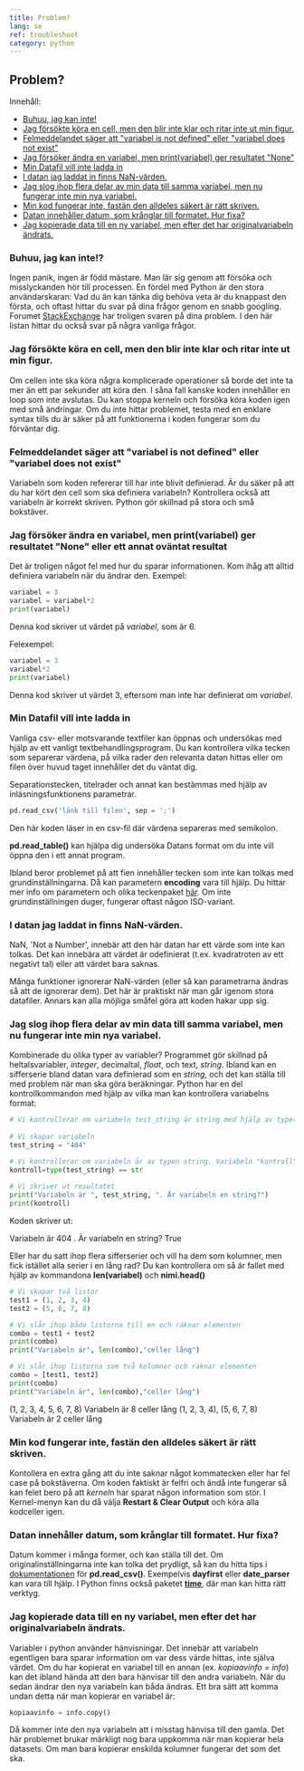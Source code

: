 ```yaml
---
title: Problem?
lang: se
ref: troubleshoot
category: python
---
```


## Problem?

Innehåll:

- [Buhuu, jag kan inte!](#1)
- [Jag försökte köra en cell, men den blir inte klar och ritar inte ut min figur.](#2)
- [Felmeddelandet säger att "variabel is not defined" eller "variabel does not exist"](#3)  
- [Jag försöker ändra en variabel, men print(variabel) ger resultatet "None"](#4)
- [Min Datafil vill inte ladda in](#5)
- [I datan jag laddat in finns NaN-värden.](#6)
- [Jag slog ihop flera delar av min data till samma variabel, men nu fungerar inte min nya variabel.](#7) 
- [Min kod fungerar inte, fastän den alldeles säkert är rätt skriven.](#8)
- [Datan innehåller datum, som krånglar till formatet. Hur fixa?](#9)
- [Jag kopierade data till en ny variabel, men efter det har originalvariabeln ändrats.](#10)


<h3 id="1">Buhuu, jag kan inte!?</h3>

Ingen panik, ingen är född mästare. Man lär sig genom att försöka och misslyckanden hör till processen.
En fördel med Python är den stora användarskaran: Vad du än kan tänka dig behöva veta är du knappast den första, och oftast hittar du svar på dina frågor genom en snabb googling. Forumet [StackExchange](https://stackexchange.com/) har troligen svaren på dina problem. I den här listan hittar du också svar på några vanliga frågor.



<h3 id="2">Jag försökte köra en cell, men den blir inte klar och ritar inte ut min figur.</h3>

Om cellen inte ska köra några komplicerade operationer så borde det inte ta mer än ett par sekunder att köra den. I såna fall kanske koden innehåller en loop som inte avslutas. Du kan stoppa kerneln och försöka köra koden igen med små ändringar. Om du inte hittar problemet, testa med en enklare syntax tills du är säker på att funktionerna i koden fungerar som du förväntar dig.

<h3 id="3"> Felmeddelandet säger att "variabel is not defined" eller "variabel does not exist"</h3>

Variabeln som koden refererar till har inte blivit definierad. Är du säker på att du har kört den cell som ska definiera variabeln?
Kontrollera också att variabeln är korrekt skriven. Python gör skillnad på stora och små bokstäver.

<h3 id="4">Jag försöker ändra en variabel, men print(variabel) ger resultatet "None" eller ett annat oväntat resultat</h3>

Det är troligen något fel med hur du sparar informationen. Kom ihåg att alltid definiera variabeln när du ändrar den. Exempel:

```python
variabel = 3
variabel = variabel*2
print(variabel)
```
Denna kod skriver ut värdet på *variabel*, som är 6.

Felexempel:
```python
variabel = 3
variabel*2
print(variabel)
```
Denna kod skriver ut värdet 3, eftersom man inte har definierat om *variabel*.


<h3 id="5">Min Datafil vill inte ladda in</h3>
Vanliga csv- eller motsvarande textfiler kan öppnas och undersökas med hjälp av ett vanligt textbehandlingsprogram. Du kan kontrollera vilka tecken som separerar värdena, på vilka rader den relevanta datan hittas eller om filen över huvud taget innehåller det du väntat dig. 

Separationstecken, titelrader och annat kan bestämmas med hjälp av inläsningsfunktionens parametrar.


```python
pd.read_csv('länk till filen', sep = ';')
```
Den här koden läser in en csv-fil där värdena separeras med semikolon.


**pd.read_table()** kan hjälpa dig undersöka Datans format om du inte vill öppna den i ett annat program.

Ibland beror problemet på att fien innehåller tecken som inte kan tolkas med grundinställningarna. Då kan parametern **encoding** vara till hjälp. Du hittar mer info om parametern och olika teckenpaket [här](https://docs.python.org/3/library/codecs.html#standard-encodings). Om inte grundinställningen duger, fungerar oftast någon ISO-variant.


<h3 id="6">I datan jag laddat in finns NaN-värden.</h3> 

NaN, 'Not a Number', innebär att den här datan har ett värde som inte kan tolkas. Det kan innebära att värdet är odefinierat (t.ex. kvadratroten av ett negativt tal) eller att värdet bara saknas. 

Många funktioner ignorerar NaN-värden (eller så kan parametrarna ändras så att de ignorerar dem). Det här är praktiskt när man går igenom stora datafiler. Annars kan alla möjliga småfel göra att koden hakar upp sig.



<h3 id="7">Jag slog ihop flera delar av min data till samma variabel, men nu fungerar inte min nya variabel.</h3>

Kombinerade du olika typer av variabler? Programmet gör skillnad på heltalsvariabler, *integer*, decimaltal, *float*, och text, *string*.
Ibland kan en sifferserie bland datan vara definierad som en *string*, och det kan ställa till med problem när man ska göra beräkningar. Python har en del kontrollkommandon med hjälp av vilka man kan kontrollera variabelns format:

```python
# Vi kontrollerar om variabeln test_string är string med hjälp av type() 
  
# Vi skapar variabeln    
test_string = "404"

# Vi kontrollerar om variabeln är av typen string. Variabeln "kontroll" får värdet true eller false
kontroll=type(test_string) == str
  
# Vi skriver ut resultatet 
print("Variabeln är ", test_string, ". Är variabeln en string?")
print(kontroll)
```
Koden skriver ut:

Variabeln är  404 . Är variabeln en string?
True

Eller har du satt ihop flera sifferserier och vill ha dem som kolumner, men fick istället alla serier i en lång rad? Du kan kontrollera om så är fallet med hjälp av kommandona **len(variabel)** och **nimi.head()**

```python
# Vi skapar två listor
test1 = (1, 2, 3, 4)
test2 = (5, 6, 7, 8)

# Vi slår ihop båda listorna till en och räknar elementen
combo = test1 + test2
print(combo)
print("Variabeln är", len(combo),"celler lång")

# Vi slår ihop listorna som två kolumner och räknar elementen
combo = [test1, test2]
print(combo)
print("Variabeln är", len(combo),"celler lång")
```
(1, 2, 3, 4, 5, 6, 7, 8)
Variabeln är 8 celler lång
(1, 2, 3, 4), (5, 6, 7, 8)
Variabeln är 2 celler lång


<h3 id="8">Min kod fungerar inte, fastän den alldeles säkert är rätt skriven.</h3>

Kontollera en extra gång att du inte saknar något kommatecken eller har fel case på bokstäverna.
Om koden faktiskt är felfri och ändå inte fungerar så kan felet bero på att *kernel*n har sparat någon information som stör. I Kernel-menyn kan du då välja **Restart & Clear Output** och köra alla kodceller igen.


<h3 id="9">Datan innehåller datum, som krånglar till formatet. Hur fixa?</h3>

Datum kommer i många former, och kan ställa till det. Om originalinställningarna inte kan tolka det prydligt, så kan du hitta tips i [dokumentationen](https://pandas.pydata.org/pandas-docs/stable/generated/pandas.read_csv.html) för **pd.read_csv()**. Exempelvis **dayfirst** eller **date_parser** kan vara till hjälp. I Python finns också paketet [**time**](https://docs.python.org/3/library/time.html), där man kan hitta rätt verktyg.


<h3 id="10">Jag kopierade data till en ny variabel, men efter det har originalvariabeln ändrats.</h3>

Variabler i python använder hänvisningar. Det innebär att variabeln egentligen bara sparar information om var dess värde hittas, inte själva värdet. Om du har kopierat en variabel till en annan (ex. *kopiaavinfo = info*) kan det ibland hända att den bara hänvisar till den andra variabeln. När du sedan ändrar den nya variabeln kan båda ändras. Ett bra sätt att komma undan detta när man kopierar en variabel är:

```python
kopiaavinfo = info.copy()
```
Då kommer inte den nya variabeln att i misstag hänvisa till den gamla.
Det här problemet brukar märkligt nog bara uppkomma när man kopierar hela datasets. Om man bara kopierar enskilda kolumner fungerar det som det ska.


